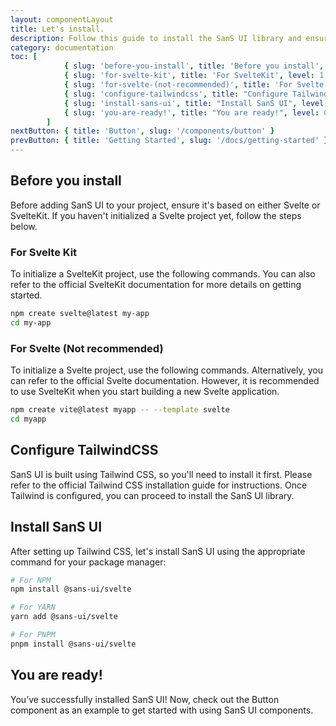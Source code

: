```yaml
---
layout: componentLayout
title: Let's install.
description: Follow this guide to install the SanS UI library and ensure your environment is ready to use the library effectively.
category: documentation
toc: [
			{ slug: 'before-you-install', title: 'Before you install', level: 0 },
			{ slug: 'for-svelte-kit', title: 'For SvelteKit', level: 1 },
			{ slug: 'for-svelte-(not-recommended)', title: 'For Svelte', level: 1 },
			{ slug: 'configure-tailwindcss', title: "Configure TailwindCSS", level: 0 },
			{ slug: 'install-sans-ui', title: "Install SanS UI", level: 0 },
			{ slug: 'you-are-ready!', title: "You are ready!", level: 0 },
		]
nextButton: { title: 'Button', slug: '/components/button' }
prevButton: { title: 'Getting Started', slug: '/docs/getting-started' }
---
```


<script>
  import { Link } from "$lib"
	import * as Component from "../../../mdsvex/+layout.svelte"
	import CodeBlockWrapper from "../../../mdsvex/components/CodeBlockWrapper.md"
</script>

## Before you install

Before adding SanS UI to your project, ensure it's based on either <Link href="https://svelte.dev/" external>Svelte</Link> or <Link href="https://svelte.dev/docs/introduction" external>SvelteKit</Link>. If you haven't initialized a Svelte project yet, follow the steps below.

### For Svelte Kit

To initialize a SvelteKit project, use the following commands. You can also refer to <Link href="https://kit.svelte.dev/docs/creating-a-project" external >the official SvelteKit documentation</Link> for more details on getting started.

<CodeBlockWrapper title="On your terminal" icon="bash">

```bash
npm create svelte@latest my-app
cd my-app
```

</CodeBlockWrapper>

### For Svelte (Not recommended)

To initialize a Svelte project, use the following commands. Alternatively, you can refer to <Link href="https://svelte.dev/docs/introduction#start-a-new-project-alternatives-to-sveltekit" external >the official Svelte documentation</Link>. However, it is recommended to use SvelteKit when you start building a new Svelte application.

<CodeBlockWrapper title="On your terminal" icon="bash">

```bash
npm create vite@latest myapp -- --template svelte
cd myapp
```

</CodeBlockWrapper>

## Configure TailwindCSS

SanS UI is built using <Link href="https://tailwindcss.com/" external>Tailwind CSS</Link>, so you'll need to install it first. Please refer to <Link href="https://tailwindcss.com/docs/installation" external >the official Tailwind CSS installation guide</Link> for instructions. Once Tailwind is configured, you can proceed to install the SanS UI library.

## Install SanS UI

After setting up Tailwind CSS, let's install SanS UI using the appropriate command for your package manager:

<CodeBlockWrapper title="On your terminal" icon="bash">

```bash
# For NPM
npm install @sans-ui/svelte

# For YARN
yarn add @sans-ui/svelte

# For PNPM
pnpm install @sans-ui/svelte
```

</CodeBlockWrapper>

## You are ready!

You’ve successfully installed SanS UI! Now, check out the <Link href="/components/button">Button component</Link> as an example to get started with using SanS UI components.

<!-- TODO: Next page nevigator -> navigate the users to the page that you intended. -->
